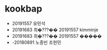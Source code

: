 # kookbap
- 20191557 유민석
- 20191683 최�???��
20191557 kimminje
- 20191683 최�???��
20191557 �����
- -20180891 노종빈
조현민
